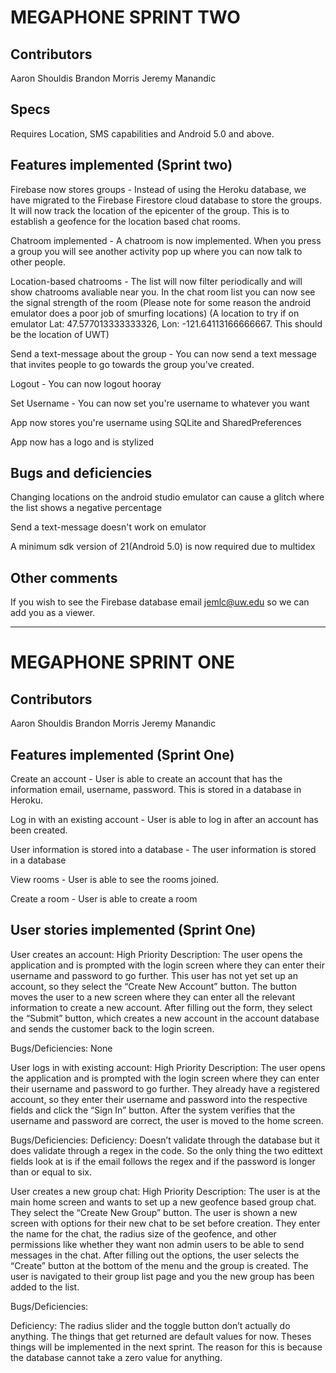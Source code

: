 # MEGAPHONE SPRINT TWO

## Contributors

Aaron Shouldis
Brandon Morris
Jeremy Manandic

## Specs
Requires Location, SMS capabilities and Android 5.0 and above.

## Features implemented (Sprint two)

Firebase now stores groups - Instead of using the Heroku database, we have migrated to the Firebase Firestore cloud database to store the groups. It will now track the location of the epicenter of the group. This is to establish a geofence for the location based chat rooms.

Chatroom implemented - A chatroom is now implemented. When you press a group you will see another activity pop up where you can now talk to other people.

Location-based chatrooms - The list will now filter periodically and will show chatrooms avaliable near you. In the chat room list you can now see the signal strength of the room (Please note for some reason the android emulator does a poor job of smurfing locations) (A location to try if on emulator Lat: 47.577013333333326, Lon: -121.64113166666667. This should be the location of UWT)

Send a text-message about the group - You can now send a text message that invites people to go towards the group you've created.

Logout - You can now logout hooray

Set Username - You can now set you're username to whatever you want

App now stores you're username using SQLite and SharedPreferences

App now has a logo and is stylized

## Bugs and deficiencies

Changing locations on the android studio emulator can cause a glitch where the list shows a negative percentage

Send a text-message doesn't work on emulator

A minimum sdk version of 21(Android 5.0) is now required due to multidex

## Other comments
If you wish to see the Firebase database email jemlc@uw.edu so we can add you as a viewer.

----------------------------------------------------------

# MEGAPHONE SPRINT ONE

## Contributors
Aaron Shouldis
Brandon Morris
Jeremy Manandic

## Features implemented (Sprint One)

Create an account - User is able to create an account that has the information email, username, password. This is stored in a database in Heroku.

Log in with an existing account - User is able to log in after an account has been created.

User information is stored into a database - The user information is stored in a database

View rooms - User is able to see the rooms joined.

Create a room - User is able to create a room

## User stories implemented (Sprint One)

User creates an account: High Priority
Description: The user opens the application and is prompted with the login screen where they can enter their username and password to go further. This user has not yet set up an account, so they select the “Create New Account” button. The button moves the user to a new screen where they can enter all the relevant information to create a new account. After filling out the form, they select the “Submit” button, which creates a new account in the account database and sends the customer back to the login screen.

Bugs/Deficiencies: None

User logs in with existing account: High Priority
Description: The user opens the application and is prompted with the login screen where they can enter their username and password to go further. They already have a registered account, so they enter their username and password into the respective fields and click the “Sign In” button. After the system verifies that the username and password are correct, the user is moved to the home screen.

Bugs/Deficiencies: 
Deficiency: Doesn’t validate through the database but it does validate through a regex in the code. So the only thing the two edittext fields look at is if the email follows the regex and if the password is longer than or equal to six.

User creates a new group chat: High Priority
Description: 
The user is at the main home screen and wants to set up a new geofence based group chat. They select the “Create New Group” button. The user is shown a new screen with options for their new chat to be set before creation. They enter the name for the chat, the radius size of the geofence, and other permissions like whether they want non admin users to 
be able to send messages in the chat. After filling out the options, the user selects the “Create” button at the bottom of the menu and the group is created. The user is navigated to their group list page and you the new group has been added to the list.

Bugs/Deficiencies: 

Deficiency: The radius slider and the toggle button don’t actually do anything. The things that get returned are default values for now. Theses things will be implemented in the next sprint. The reason for this is because the database cannot take a zero value for anything.
